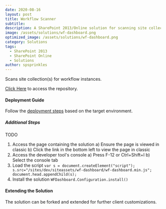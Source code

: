 ```yaml
---
date: 2020-08-16
layout: post
title: Workflow Scanner
subtitle:
description: A SharePoint 2013/Online solution for scanning site collections for workflows.
image: /assets/solutions/wf-dashboard.png
optimized_image: /assets/solutions/wf-dashboard.png
category: Solutions
tags:
  - SharePoint 2013
  - SharePoint Online
  - Solutions
author: spsprinkles
---
```


Scans site collection(s) for workflow instances.

[Click Here](https://github.com/spsprinkles/wf-dashboard) to access the repository.

#### Deployment Guide

Follow the [deployment steps](/jump-start-projects/overview/deployment) based on the target environment.

##### Additional Steps

TODO

1. Access the page containing the solution
   a) Ensure the page is viewed in classic
   b) Click the link in the bottom left to view the page in classic
2. Access the developer tool's console
   a) Press F-12 or Ctrl+Shift+I
   b) Select the console tab
3. Load the script
   `var s = document.createElement("script"); s.src="/sites/dev/siteassets/wf-dashboard/wf-dashboard.min.js"; document.head.appendChild(s);`
4. Install the solution
   `WFDashboard.Configuration.install()`

#### Extending the Solution

The solution can be forked and extended for further client customizations.
